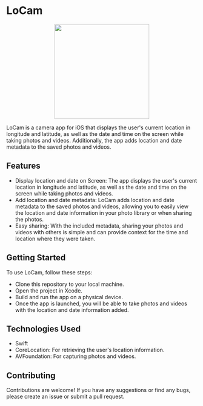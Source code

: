 # LoCam

<p align="center">
    <img src="https://user-images.githubusercontent.com/52054174/232252836-ce756302-e9a7-4201-90df-2f7264fd5177.png" width="250" height="250">
</p>

LoCam is a camera app for iOS that displays the user's current location in longitude and latitude, as well as the date and time on the screen while taking photos and videos. Additionally, the app adds location and date metadata to the saved photos and videos.

## Features

* Display location and date on Screen: The app displays the user's current location in longitude and latitude, as well as the date and time on the screen while taking photos and videos.  
* Add location and date metadata: LoCam adds location and date metadata to the saved photos and videos, allowing you to easily view the location and date information in your photo library or when sharing the photos.    
* Easy sharing: With the included metadata, sharing your photos and videos with others is simple and can provide context for the time and location where they were taken.  

## Getting Started

To use LoCam, follow these steps:

* Clone this repository to your local machine.
* Open the project in Xcode.
* Build and run the app on a physical device.
* Once the app is launched, you will be able to take photos and videos with the location and date information added.

## Technologies Used

* Swift  
* CoreLocation: For retrieving the user's location information.  
* AVFoundation: For capturing photos and videos.  

## Contributing

Contributions are welcome! If you have any suggestions or find any bugs, please create an issue or submit a pull request.
